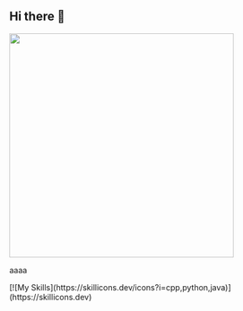 ## Hi there 👋
<img align="center" width="400" src="https://github-readme-stats.vercel.app/api?username=Lorenz5622&theme=transparent&include_all_commits=true&show_icons=true&hide_border=true" />

<p>
  aaaa
</p>
[![My Skills](https://skillicons.dev/icons?i=cpp,python,java)](https://skillicons.dev)

